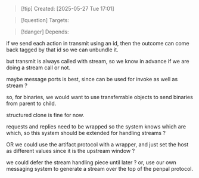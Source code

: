 
>[!tip] Created: [2025-05-27 Tue 17:01]

>[!question] Targets: 

>[!danger] Depends: 

if we send each action in transmit using an id, then the outcome can come back tagged by that id so we can unbundle it.

but transmit is always called with stream, so we know in advance if we are doing a stream call or not.

maybe message ports is best, since can be used for invoke as well as stream ?

so, for binaries, we would want to use transferrable objects to send binaries from parent to child.

structured clone is fine for now.

requests and replies need to be wrapped so the system knows which are which, so this system should be extended for handling streams ?

OR we could use the artifact protocol with a wrapper, and just set the host as different values since it is the upstream window ?

we could defer the stream handling piece until later ?
or, use our own messaging system to generate a stream over the top of the penpal protocol.